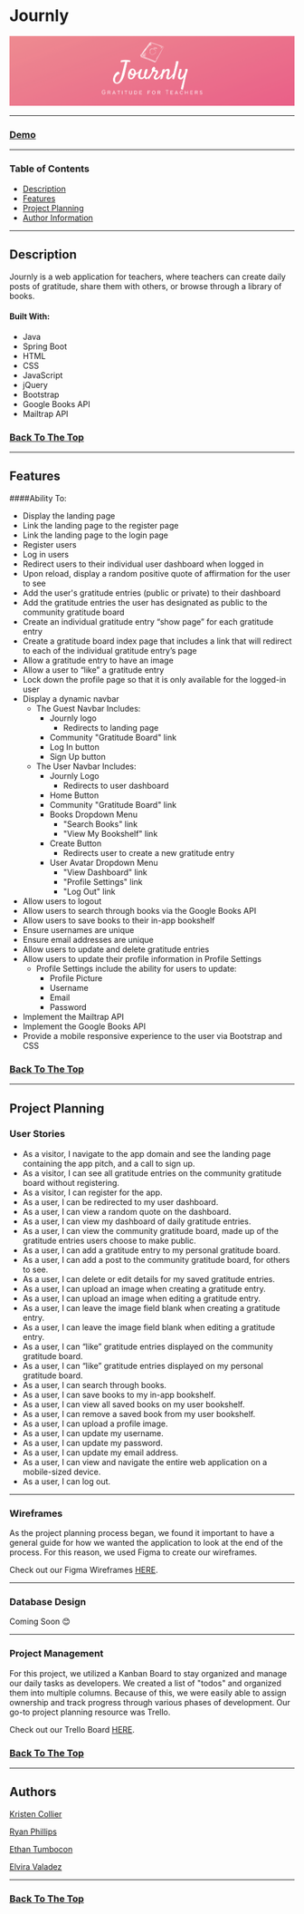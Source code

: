 # Journly

<p align="center">
    <img src="src/main/resources/static/img/journly-readme-image.png" alt="Journly">
</p>

---

### [Demo](https://journly.org/)

---

### Table of Contents
- [Description](#description)
- [Features](#features)
- [Project Planning](#project-planning)
- [Author Information](#authors)

---

## Description
Journly is a web application for teachers, where teachers can create daily posts of gratitude, share them with others, or browse through a library of books.

#### Built With:
* Java
* Spring Boot
* HTML
* CSS
* JavaScript
* jQuery
* Bootstrap
* Google Books API
* Mailtrap API

### [Back To The Top](#journly)

---

## Features

####Ability To:
* Display the landing page
* Link the landing page to the register page
* Link the landing page to the login page
* Register users
* Log in users
* Redirect users to their individual user dashboard when logged in
* Upon reload, display a random positive quote of affirmation for the user to see
* Add the user's gratitude entries (public or private) to their dashboard
* Add the gratitude entries the user has designated as public to the community gratitude board
* Create an individual gratitude entry “show page” for each gratitude entry
* Create a gratitude board index page that includes a link that will redirect to each of the individual gratitude entry’s page
* Allow a gratitude entry to have an image
* Allow a user to “like” a gratitude entry
* Lock down the profile page so that it is only available for the logged-in user
* Display a dynamic navbar
    * The Guest Navbar Includes:
        * Journly logo
            * Redirects to landing page
        * Community "Gratitude Board" link
        * Log In button
        * Sign Up button
    * The User Navbar Includes:
        * Journly Logo 
            * Redirects to user dashboard
        * Home Button
        * Community "Gratitude Board" link
        * Books Dropdown Menu
            * "Search Books" link
            * "View My Bookshelf" link
        * Create Button 
            * Redirects user to create a new gratitude entry
        * User Avatar Dropdown Menu
            * "View Dashboard" link 
            * "Profile Settings" link 
            * "Log Out" link
* Allow users to logout
* Allow users to search through books via the Google Books API
* Allow users to save books to their in-app bookshelf
* Ensure usernames are unique
* Ensure email addresses are unique
* Allow users to update and delete gratitude entries
* Allow users to update their profile information in Profile Settings
    * Profile Settings include the ability for users to update:
        * Profile Picture
        * Username
        * Email
        * Password
* Implement the Mailtrap API
* Implement the Google Books API
* Provide a mobile responsive experience to the user via Bootstrap and CSS

### [Back To The Top](#journly)

---
## Project Planning

### User Stories
* As a visitor, I navigate to the app domain and see the landing page containing the app pitch, and a call to sign up.
* As a visitor, I can see all gratitude entries on the community gratitude board without registering.
* As a visitor, I can register for the app.
* As a user, I can be redirected to my user dashboard.
* As a user, I can view a random quote on the dashboard.
* As a user, I can view my dashboard of daily gratitude entries.
* As a user, I can view the community gratitude board, made up of the gratitude entries users choose to make public.
* As a user, I can add a gratitude entry to my personal gratitude board.
* As a user, I can add a post to the community gratitude board, for others to see.
* As a user, I can delete or edit details for my saved gratitude entries.
* As a user, I can upload an image when creating a gratitude entry.
* As a user, I can upload an image when editing a gratitude entry.
* As a user, I can leave the image field blank when creating a gratitude entry.
* As a user, I can leave the image field blank when editing a gratitude entry.
* As a user, I can “like” gratitude entries displayed on the community gratitude board.
* As a user, I can “like” gratitude entries displayed on my personal gratitude board.
* As a user, I can search through books.
* As a user, I can save books to my in-app bookshelf.
* As a user, I can view all saved books on my user bookshelf.
* As a user, I can remove a saved book from my user bookshelf.
* As a user, I can upload a profile image.
* As a user, I can update my username.
* As a user, I can update my password.
* As a user, I can update my email address.
* As a user, I can view and navigate the entire web application on a mobile-sized device.
* As a user, I can log out.

---

### Wireframes
As the project planning process began, we found it important to have a general guide for how we wanted the application to look at the end of the process. For this reason, we used Figma to create our wireframes.

Check out our Figma Wireframes [HERE](https://www.figma.com/file/szq7vmqTiNfGC3VwUYWrAr/Journly-Wireframe).

---

### Database Design

Coming Soon 😊

---

### Project Management
For this project, we utilized a Kanban Board to stay organized and manage our daily tasks as developers. We created a list of "todos" and organized them into multiple columns. Because of this, we were easily able to assign ownership and track progress through various phases of development. Our go-to project planning resource was Trello.

Check out our Trello Board [HERE](https://trello.com/b/jnrykffF/journly-kanban-board).

### [Back To The Top](#journly)

---

## Authors
[Kristen Collier](https://github.com/kcollier10)

[Ryan Phillips](https://github.com/RyanPhillipsJ92)

[Ethan Tumbocon](https://github.com/EthanTumbocon)

[Elvira Valadez](https://github.com/elviravaladez)

---

### [Back To The Top](#journly)